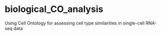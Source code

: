 # biological_CO_analysis
Using Cell Ontology for assessing cell type similarities in single-cell RNA-seq data
